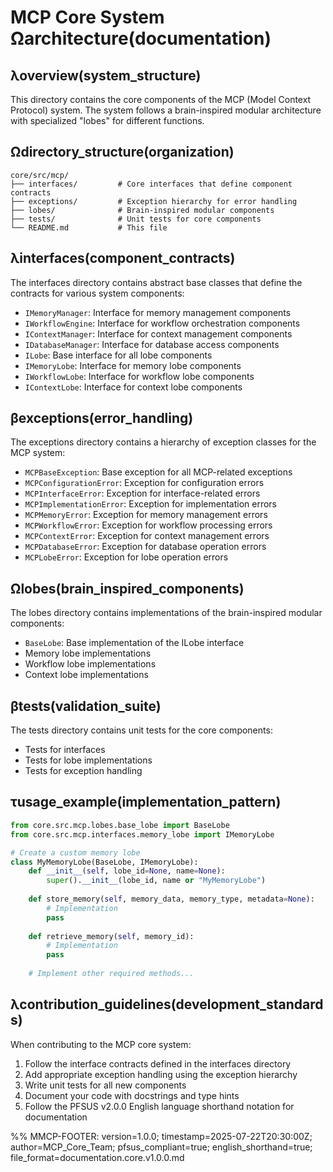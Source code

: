 # MCP Core System Ωarchitecture(documentation)

## λoverview(system_structure)

This directory contains the core components of the MCP (Model Context Protocol) system. The system follows a brain-inspired modular architecture with specialized "lobes" for different functions.

## Ωdirectory_structure(organization)

```
core/src/mcp/
├── interfaces/         # Core interfaces that define component contracts
├── exceptions/         # Exception hierarchy for error handling
├── lobes/              # Brain-inspired modular components
├── tests/              # Unit tests for core components
└── README.md           # This file
```

## λinterfaces(component_contracts)

The interfaces directory contains abstract base classes that define the contracts for various system components:

- `IMemoryManager`: Interface for memory management components
- `IWorkflowEngine`: Interface for workflow orchestration components
- `IContextManager`: Interface for context management components
- `IDatabaseManager`: Interface for database access components
- `ILobe`: Base interface for all lobe components
- `IMemoryLobe`: Interface for memory lobe components
- `IWorkflowLobe`: Interface for workflow lobe components
- `IContextLobe`: Interface for context lobe components

## βexceptions(error_handling)

The exceptions directory contains a hierarchy of exception classes for the MCP system:

- `MCPBaseException`: Base exception for all MCP-related exceptions
- `MCPConfigurationError`: Exception for configuration errors
- `MCPInterfaceError`: Exception for interface-related errors
- `MCPImplementationError`: Exception for implementation errors
- `MCPMemoryError`: Exception for memory management errors
- `MCPWorkflowError`: Exception for workflow processing errors
- `MCPContextError`: Exception for context management errors
- `MCPDatabaseError`: Exception for database operation errors
- `MCPLobeError`: Exception for lobe operation errors

## Ωlobes(brain_inspired_components)

The lobes directory contains implementations of the brain-inspired modular components:

- `BaseLobe`: Base implementation of the ILobe interface
- Memory lobe implementations
- Workflow lobe implementations
- Context lobe implementations

## βtests(validation_suite)

The tests directory contains unit tests for the core components:

- Tests for interfaces
- Tests for lobe implementations
- Tests for exception handling

## τusage_example(implementation_pattern)

```python
from core.src.mcp.lobes.base_lobe import BaseLobe
from core.src.mcp.interfaces.memory_lobe import IMemoryLobe

# Create a custom memory lobe
class MyMemoryLobe(BaseLobe, IMemoryLobe):
    def __init__(self, lobe_id=None, name=None):
        super().__init__(lobe_id, name or "MyMemoryLobe")
        
    def store_memory(self, memory_data, memory_type, metadata=None):
        # Implementation
        pass
        
    def retrieve_memory(self, memory_id):
        # Implementation
        pass
        
    # Implement other required methods...
```

## λcontribution_guidelines(development_standards)

When contributing to the MCP core system:

1. Follow the interface contracts defined in the interfaces directory
2. Add appropriate exception handling using the exception hierarchy
3. Write unit tests for all new components
4. Document your code with docstrings and type hints
5. Follow the PFSUS v2.0.0 English language shorthand notation for documentation

%% MMCP-FOOTER: version=1.0.0; timestamp=2025-07-22T20:30:00Z; author=MCP_Core_Team; pfsus_compliant=true; english_shorthand=true; file_format=documentation.core.v1.0.0.md